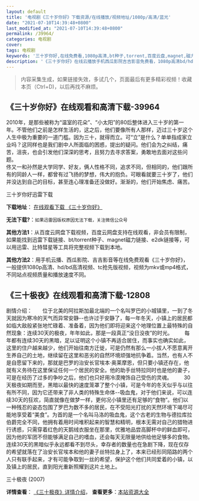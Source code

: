 ```yaml
---
layout: default
title: '电视剧《三十岁你好》下载资源/在线播放/视频地址/1080p/高清/蓝光'
date: "2021-07-10T14:39:48+0800"
last_modified_at: "2021-07-10T14:39:48+0800"
permalink: /39964/
categories: 电视剧
cover:
tags: 电视剧
keywords: '三十岁你好,在线免费看,1080p高清,bt种子,torrent,百度云盘,magnet,磁力链,迅雷下载资源'
description: '《三十岁你好》在线云播放手机西瓜影院吉吉影音免费看，1080p高清bd/hd未删减完整版和tc抢先枪版，mkv/mp4格式，附带bt/torrent种子、magnet/磁力链、百度云盘、网盘资源迅雷下载链接'
---
```


>内容采集生成，如果链接失效，多试几个，页面最后有更多精彩视频！收藏本页（Ctrl+D)，以后再找不麻烦。


## 《三十岁你好》在线观看和高清下载-39964

2010年，是那些被称为“温室的花朵&rdquo;、&ldquo;小太阳&rdquo;的80后整体进入三十岁的第一年。不管他们之前是怎样生活的，这之后，他们要像所有人那样，迈过三十岁这个人生中极为重要的一道门槛。因为三十，就得而立。可“立&rdquo;是什么？单单指成家立业吗？这同样也是我们剧中人所面临的困惑，提出的疑问。他们会为之纠结，痛苦，沮丧，也会引发他们深深的思考，且努力去寻求答案，勇敢地去面对这些问题。<br />佟又一和孙然是大学同学、好友，俩人性格不同，追求不同，但相同的，他们跟所有的同龄人一样，都曾有过飞扬的梦想，伟大的抱负。可眼看就要三十岁了，他们并没达到自己的目标，甚至连心理准备还没做好。渐渐的，他们开始焦虑、痛苦。</p>


三十岁你好迅雷下载

**下载地址**： [在线观看下载 《三十岁你好》](https://www.993dy.com//vod-detail-id-12335.html) 


**无法下载?**：`如果迅雷因版权原因无法下载，关注微信公众号 `

**其他方法1**：从百度云网盘下载视频，百度云网盘支持在线观看，非会员有限制，如果能找到迅雷下载链接、bt/torrent种子、magnet磁力链接、e2dk链接等，可以用迅雷、比特彗星等工具将完整视频下载到本地。

**其他方法2**：用手机云播、西瓜影院、吉吉影音等在线免费观看《三十岁你好》，一般提供1080p高清、hd/bd高清视频、tc抢先版视频，视频为mkv或mp4格式，不同站点视频质量和播放速度不同。


## 《三十极夜》在线观看和高清下载-12808

剧情介绍：　　位于北美的阿拉斯加最北端的一个名叫罗巴的小城镇里，一到了冬天就因为寒冷的天气而异常安静--也许过于安静了，每一年冬天，小镇上的居民都如临大敌般紧张地忙碌着、准备着，因为他们即将迎来这个地理位置上最特殊的自然现象：连续30天的极夜，年年如此，那是一段真正“没日没夜”的时光。 　　每年都有连续30天的黑暗，足以证明这个小镇不再适合居住，而事实也确实如此，这里的住户越来越少，他们开始往南方迁徙，可是仍然有那么一小拔人不愿意离开生养自己的土地，继续留在这里和恶劣的自然环境顽强地抗争着。当然，也有人不是自愿留下来的，那就是巴罗的治安长官埃本·奥莱摩恩，但只要小镇还存在，他就有义务待在这里保证任何一个居民的安全。他的助手丝特拉同时也是他的妻子，可是在经历了过多的争吵之后，他们也只好用冷漠掩饰自己受伤的灵魂。 　　30天极夜如期而至，黑暗以最快的速度笼罩了整个小镇，可是今年的冬天似乎与以往有所不同，因为它还带来了非人类的特殊生命体--吸血鬼，对于他们来说，可以连续30天的狂欢，简直就像在做梦一样，更何况小镇里还有足够的“食物”。他们以一种残忍的姿态包围了罗巴为数不多的居民，在不受阳光打扰的天然环境下竭尽可能地享受着“美食”。为首的是一个名叫马洛的吸血鬼，这个古老的生物与德拉库拉伯爵完全不同，他拥有着用时间堆积起来的智慧和精明，根本无需对自己的猎物进行诱惑，只需穿着红色的天鹅绒衣服坐在那里，优雅地品尝高脚杯中的鲜血即可，因为他的军团不但能够满足自己的嗜血，还会每天无限量地供给他足够多的食物。连续30天的黑暗似乎永远都看不到尽头，幸存者的数量也在急剧下降，现在仅存的希望就落在了治安长官埃本和他的妻子丝特拉身上了，本来已经形同陌路的两个人只有联手起来，才有可能争取到一丝的希望，保护这个他们共同爱着的小镇，以及镇上的居民，直到阳光重新照耀到这片土地上。


三十极夜 (2007)

**详情查看**： [《三十极夜》详情介绍](/movie/12808/)， **查看更多**：[本站资源大全](/movie/t/all/)

